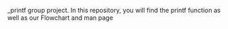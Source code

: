 _printf group project. In this repository, you will find the printf function as well as our Flowchart and man page
